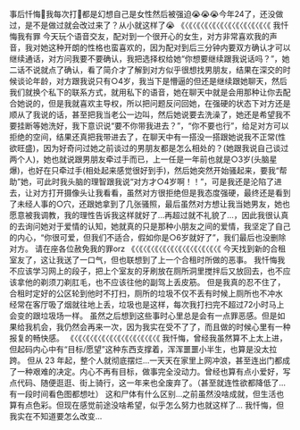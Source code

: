事后忏悔🧎我每次打🦶都是幻想自己是女性然后被强迫😭😭😭今年24了，还没做过，是不是做过就会改过来了？从小就这样了😭
《〈《〈《〈《〈《〈《〈《〈《〈《〈《〈《〈《
我忏悔我有罪
今天玩个语音交友，配对到一个很开心的女生，对方非常喜欢我的声音，我对她这种开朗的性格也蛮喜欢的，因为配对到后三分钟内要双方确认才可以继续通话，对方问我要不要确认，我把选择权给她“你想要继续跟我说话吗？”，她二话不说就点了确认，看了简介才了解到对方似乎很想找男朋友，结果在深交的时候谈论年龄，对方跟我说只有○4岁，我当下是懵逼的但还是继续跟她聊天，然后我们就换个私下的联系方式，就用私下的语音，她在聊天中就是会用那种让你去配合她说的，但是我就喜欢主导权，所以把问题反问回她，在强硬的状态下对方还是顺从了我说的话，甚至把我当老公一边叫，然后她说要去洗澡了，她还是希望我不要挂断等她洗好，我下意识说“要不你带我进去？”，“你不要也行”，给足对方可以拒绝的空间，结果还真把我带进去了，在聊天中有一搭没一搭跟她说我不正常(性欲旺盛)，因为好奇问过她之前谈过的男朋友都是怎么相处的？(她跟我说自己谈过两个人)，她也就说跟男朋友牵过手而已，上一任是一年前也就是○3岁(头脑星爆)，也好在只牵过手(相处起来感觉很好到手)，然后她突然开始骚起来，要我“帮助”她，可此时我头脑的理智跟我说“对方才○4岁啊！！”，可是我还是沦陷了进去，让对方打开摄像头让我看看，虽然对方很拒绝但是我态度强硬，最终还是看到了未经人事的○穴，还跟她拿到了几张骚照，最后虽然对方想让我当她男友，她也愿意被我调教，我的理性告诉我这样就好了…再超过就不礼貌了…，因此我很认真的去询问她对于爱情的认知，她就真的只是那种小朋友之间的爱情，我坚定了自己的内心，“你很可爱，但我们不适合，假如你是○6岁就好了”，我们最后也没删除对方。
请在座各位赦免我的罪orz
《〈《〈《〈《〈《〈《〈《〈《〈《〈《〈《〈《
今天找到新的合租室友了，这让我送了一口气，但也联想到了上一个合租时所做的恶事。
我忏悔我不应该学习网上的段子，把上个室友的牙刷放在厕所洞里搅拌后又放回去，也不应该拿他的剃须刀剃肛毛，也不应该往他的副驾上丢皮筋。
但是我真的忍不住了，合租时定好的公区轮到他时不打扫，厕所的垃圾不仅不丢有时候上厕所也不冲水
经常在客厅吸了烟就往地上丢，垃圾也是这样，每次我打扫完不超过72小时马上会变的跟垃圾场一样。
虽然之后想到这些事时心里总是会有一点罪恶感。但是如果给我机会，我仍然会再来一次，因为我实在受不了了，而且做的时候心里有一种报复的畅快感。
《〈《〈《〈《〈《〈《〈《〈《〈《〈《〈《〈《
我忏悔，曾经我虽然算不上太上进，但起码内心中有“目标/愿望”这种东西支撑着，浑浑噩噩小半生，也算是没太拉跨。
但从 23 年起，整个人就彻底摆烂...一天天在家里上网冲浪，甚至连出门都成了一种艰难的决定。内心不再有目标，做事完全没动力。曾经也算有点小爱好，写点代码、随便逛逛、街上骑行，这一年来也全废弃了。（甚至就连性欲都降低了...有一段时间看色图都想吐）
这和尸体有什么区别...之前虽然没啥成就，但生活也算有点色彩。但现在感觉前途没啥希望，似乎怎么努力也就这样了...
我忏悔，但我实在不知道要怎么改变...